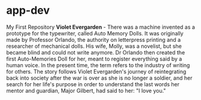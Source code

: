 # app-dev
My First Repository
**Violet Evergarden** - There was a machine invented as a prototype for the typewriter, called Auto Memory Dolls. It was originally made by Professor Orlando, the authority on letterpress printing and a researcher of mechanical dolls. His wife, Molly, was a novelist, but she became blind and could not write anymore. Dr Orlando then created the first Auto-Memories Doll for her, meant to register everything said by a human voice. In the present time, the term refers to the industry of writing for others. The story follows Violet Evergarden's journey of reintegrating back into society after the war is over as she is no longer a soldier, and her search for her life's purpose in order to understand the last words her mentor and guardian, Major Gilbert, had said to her: "I love you."
